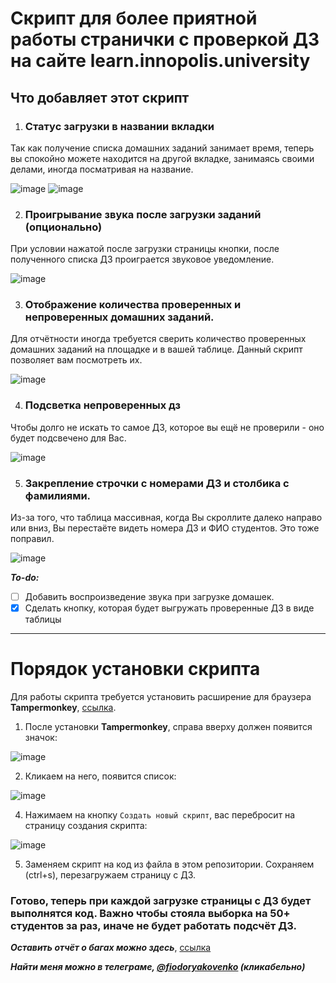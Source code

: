 # Скрипт для более приятной работы странички с проверкой ДЗ на сайте learn.innopolis.university

## Что добавляет этот скрипт
1. ### Статус загрузки в названии вкладки
Так как получение списка домашних заданий занимает время, теперь вы спокойно можете находится на другой вкладке, занимаясь своими делами, иногда посматривая на название.

![image](https://user-images.githubusercontent.com/59223504/220987731-820ee388-eaf0-4f0e-bae9-efc03af271ea.png)
![image](https://user-images.githubusercontent.com/59223504/220987746-2322292c-bca8-423b-acc5-b2b1948bd61d.png)

2. ### Проигрывание звука после загрузки заданий (опционально)
При условии нажатой после загрузки страницы кнопки, после полученного списка ДЗ проиграется звуковое уведомление.

![image](https://user-images.githubusercontent.com/59223504/221047162-ed197a0b-6d96-4600-a568-46095b345881.png)

3. ### Отображение количества проверенных и непроверенных домашних заданий.
Для отчётности иногда требуется сверить количество проверенных домашних заданий на площадке и в вашей таблице. Данный скрипт позволяет вам посмотреть их.

![image](https://user-images.githubusercontent.com/59223504/220990460-5ec42e55-94ec-447e-b35a-366c80e2c95e.png)

4. ### Подсветка непроверенных дз
Чтобы долго не искать то самое ДЗ, которое вы ещё не проверили - оно будет подсвечено для Вас.

![image](https://user-images.githubusercontent.com/59223504/220990758-7cca6848-dd3f-46d4-92d5-152b31067397.png)

5. ### Закрепление строчки с номерами ДЗ и столбика с фамилиями.
Из-за того, что таблица массивная, когда Вы скроллите далеко направо или вниз, Вы перестаёте видеть номера ДЗ и ФИО студентов. Это тоже поправил.

![image](https://user-images.githubusercontent.com/59223504/220991683-0f4fd79e-9775-4ebd-95f0-a0e85cb6cdea.png)

***To-do:***
 - [ ] Добавить воспроизведение звука при загрузке домашек.
 - [x] Сделать кнопку, которая будет выгружать проверенные ДЗ в виде таблицы
<hr>

# Порядок установки скрипта
Для работы скрипта требуется установить расширение для браузера **Tampermonkey**, [ссылка](https://chrome.google.com/webstore/detail/tampermonkey/dhdgffkkebhmkfjojejmpbldmpobfkfo?hl=en).

1. После установки **Tampermonkey**, справа вверху должен появится значок:

![image](https://user-images.githubusercontent.com/59223504/220985464-622d2760-8b98-469f-97f1-3fce41fa5033.png)

2. Кликаем на него, появится список:

![image](https://user-images.githubusercontent.com/59223504/220985739-068a5d0c-c647-4b48-9ffa-8e0379b0c749.png)

4. Нажимаем на кнопку ```Создать новый скрипт```, вас перебросит на страницу создания скрипта:

![image](https://user-images.githubusercontent.com/59223504/220985862-c551c92b-0e0b-410d-ac48-077bc4b1773c.png)

5. Заменяем скрипт на код из файла в этом репозитории. Сохраняем (ctrl+s), перезагружаем страницу с ДЗ.

### Готово, теперь при каждой загрузке страницы с ДЗ будет выполнятся код. Важно чтобы стояла выборка на 50+ студентов за раз, иначе не будет работать подсчёт ДЗ.

***Оставить отчёт о багах можно здесь***, [ссылка](https://github.com/limepillX/innopolis_hw_script/issues)

***Найти меня можно в телеграме, [@fiodoryakovenko](https://t.me/fiodoryakovenko) (кликабельно)***
